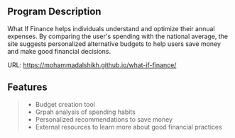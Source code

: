 ## Program Description


What If Finance helps individuals understand and optimize their annual expenses. By comparing the user's spending with the national average, the site suggests personalized alternative budgets to help users save money and make good financial decisions.

URL: https://mohammadalshikh.github.io/what-if-finance/


## Features

>- Budget creation tool
>- Grpah analysis of spending habits
>- Personalized recommendations to save money
>- External resources to learn more about good financial practices